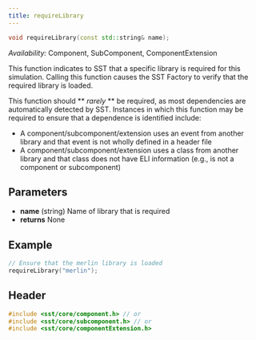 ```yaml
---
title: requireLibrary
---
```


```cpp
void requireLibrary(const std::string& name);
```
*Availability:* Component, SubComponent, ComponentExtension

This function indicates to SST that a specific library is required for this simulation. Calling this function causes the SST Factory to verify that the required library is loaded.

This function should ** *rarely* ** be required, as most dependencies are automatically detected by SST. Instances in which this function may be required to ensure that a dependence is identified include:
* A component/subcomponent/extension uses an event from another library and that event is not wholly defined in a header file
* A component/subcomponent/extension uses a class from another library and that class does not have ELI information (e.g., is not a component or subcomponent)

## Parameters
* **name** (string) Name of library that is required
* **returns** None


## Example

<!--- SOURCE_CODE: None --->
```cpp
// Ensure that the merlin library is loaded
requireLibrary("merlin");
```

## Header
```cpp
#include <sst/core/component.h> // or
#include <sst/core/subcomponent.h> // or
#include <sst/core/componentExtension.h>
```
